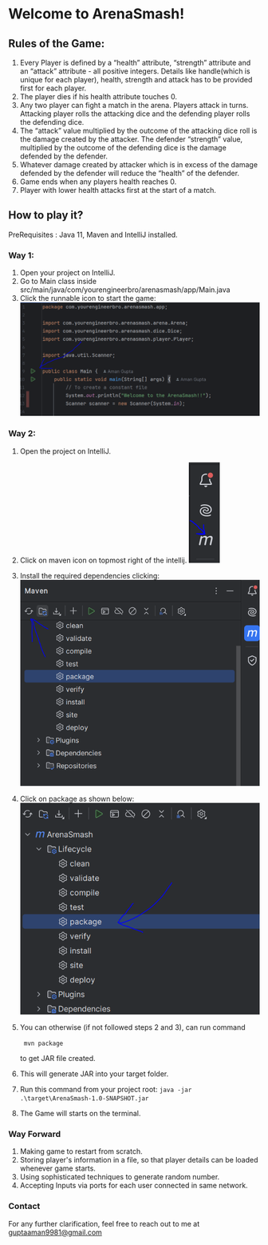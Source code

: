 # Welcome to ArenaSmash!

## Rules of the Game:
1) Every Player is defined by a “health” attribute, “strength” attribute and an “attack” attribute - all positive integers.
Details like handle(which is unique for each player), health, strength and attack has to be provided first for each player.
2) The player dies if his health attribute touches 0. 
3) Any two player can fight a match in the arena. Players attack in turns. Attacking player rolls the attacking dice and the defending player rolls the defending dice. 
4) The “attack”  value multiplied by the outcome of the  attacking dice roll is the damage created by the attacker. The defender “strength” value, multiplied by the outcome of the defending dice is the damage defended by the defender.
5) Whatever damage created by attacker which is in excess of the damage defended by the defender will reduce the “health” of the defender. 
6) Game ends when any players health reaches 0.
7) Player with lower health attacks first at the start of a match. 

## How to play it? 

PreRequisites : Java 11, Maven and IntelliJ installed.
### Way 1:
1) Open your project on IntelliJ.
2) Go to Main class inside src/main/java/com/yourengineerbro/arenasmash/app/Main.java
3) Click the runnable icon to start the game: 
![img_3.png](img_3.png)

### Way 2:

1) Open the project on IntelliJ.
2) Click on maven icon on topmost right of the intellij.
![img.png](img.png)
3) Install the required dependencies clicking:
![img_2.png](img_2.png)
3) Click on package as shown below:
![img_1.png](img_1.png)
4) You can otherwise (if not followed steps 2 and 3), can run command

    ``` mvn package```

    to get JAR file created.
5) This will generate JAR into your target folder.
6) Run this command from your project root:
```java -jar .\target\ArenaSmash-1.0-SNAPSHOT.jar```
7) The Game will starts on the terminal.

### Way Forward
1) Making game to restart from scratch.
2) Storing player's information in a file, so that player details can be loaded whenever game starts.
3) Using sophisticated techniques to generate random number.
4) Accepting Inputs via ports for each user connected in same network.


### Contact
For any further clarification, feel free to reach out to me at guptaaman9981@gmail.com
